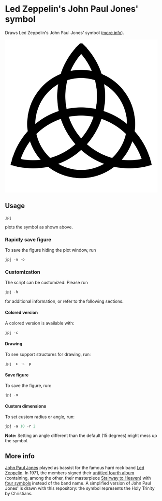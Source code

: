 # Led Zeppelin's John Paul Jones' symbol

Draws Led Zeppelin's John Paul Jones' symbol ([more info](#more-info)).

![John Paul Jones' symbol](doc/media/jpj_symbol.svg "Black")

## Usage

```python
jpj
```

plots the symbol as shown above.

### Rapidly save figure

To save the figure hiding the plot window, run

```python
jpj -n -o
```

### Customization

The script can be customized.
Please run

```python
jpj -h
```

for additional information, or refer to the following sections.

#### Colored version

A colored version is available with:

```python
jpj -c
```

#### Drawing

To see support structures for drawing, run:

```python
jpj -c -s -p
```

#### Save figure

To save the figure, run:

```python
jpj -o
```

#### Custom dimensions

To set custom radius or angle, run:

```python
jpj -a 10 -r 2
```

**Note:** Setting an angle different than the default (15 degrees) might mess up the symbol.

## More info

[John Paul Jones](https://en.wikipedia.org/wiki/John_Paul_Jones_(musician)) played as bassist for the famous hard rock band [Led Zeppelin](https://en.wikipedia.org/wiki/Led_Zeppelin).
In 1971, the members signed their [untitled fourth album](https://en.wikipedia.org/wiki/Led_Zeppelin_IV) (containing, among the other, their masterpiece [Stairway to Heaven](https://en.wikipedia.org/wiki/Stairway_to_Heaven)) with [four symbols](https://ledzeppelin.fandom.com/wiki/Four_Symbols) instead of the band name.
A simplified version of John Paul Jones' is drawn with this repository: the symbol represents the Holy Trinity by Christians.
